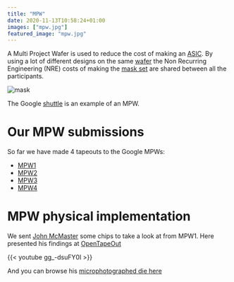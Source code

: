 ```yaml
---
title: "MPW"
date: 2020-11-13T10:58:24+01:00
images: ["mpw.jpg"]
featured_image: "mpw.jpg"
---
```


A Multi Project Wafer is used to reduce the cost of making an [ASIC](/terminology/asic).
By using a lot of different designs on the same [wafer](/terminology/wafer) the Non Recurring Engineering (NRE) costs of making the [mask set](/terminology/maskset) are shared
between all the participants.

![mask](/mpw.jpg)

The Google [shuttle](/terminology/shuttle) is an example of an MPW.

# Our MPW submissions

So far we have made 4 tapeouts to the Google MPWs:

* [MPW1](/post/asic_submitted)
* [MPW2](/post/mpw2-submitted)
* [MPW3](/post/mpw3)
* [MPW4](/post/mpw4_submitted)

# MPW physical implementation

We sent [John McMaster](https://twitter.com/johndmcmaster) some chips to take a look at from MPW1. Here presented his findings at [OpenTapeOut](https://opentapeout.dev)

{{< youtube gg_-dsuFY0I >}}

And you can browse his [microphotographed die here](https://siliconpr0n.org/map/gsky/mpw1-00010001/mz_mit10x/#x=2094&y=9248&z=7)


